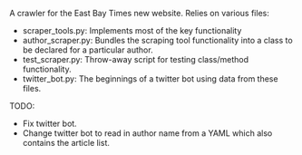 A crawler for the East Bay Times new website.  Relies on various files:

* scraper_tools.py: Implements most of the key functionality
* author_scraper.py: Bundles the scraping tool functionality into a class to be declared for a particular author.
* test_scraper.py: Throw-away script for testing class/method functionality.
* twitter_bot.py: The beginnings of a twitter bot using data from these files.

TODO: 
* Fix twitter bot.
* Change twitter bot to read in author name from a YAML which also contains the article list.
